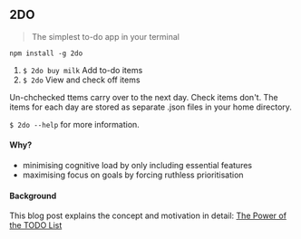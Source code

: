 2DO
---
> The simplest to-do app in your terminal

`npm install -g 2do`

1. `$ 2do buy milk` Add to-do items 
2. `$ 2do` View and check off items

Un-chchecked ttems carry over to the next day. Check items don't.
The items for each day are stored as separate .json files in your home directory.

`$ 2do --help` for more information.

#### Why?
- minimising cognitive load by only including essential features
- maximising focus on goals by forcing ruthless prioritisation

#### Background
This blog post explains the concept and motivation in detail: [The Power of the TODO List](http://jlhood.com/the-power-of-the-todo-list)

